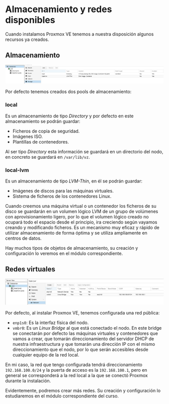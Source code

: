 # Almacenamiento y redes disponibles

Cuando instalamos Proxmox VE tenemos a nuestra disposición algunos
recursos ya creados.

## Almacenamiento

![almacenamiento](img/almacenamiento.png)

Por defecto tenemos creados dos pools de almacenamiento:

### local

Es un almacenamiento de tipo *Directory* y por defecto en este
almacenamiento se podrán guardar:

* Ficheros de copia de seguridad.
* Imágenes ISO.
* Plantillas de contenedores.

Al ser tipo *Directory* esta información se guardará en un directorio
del nodo, en concreto se guardará en `/var/lib/vz`.

### local-lvm

Es un almacenamiento de tipo *LVM-Thin*, en él se podrán guardar:

* Imágenes de discos para las máquinas virtuales.
* Sistema de ficheros de los contenedores Linux.

Cuando creemos una máquina virtual o un contenedor los ficheros de su
disco se guardarán en un volumen lógico LVM de un grupo de volúmenes
con aprovisionamiento ligero, por lo que el volumen lógico creado no
ocupará todo el espacio desde el principio, ira creciendo según
vayamos creando y modificando ficheros. Es un mecanismo muy eficaz y
rápido de utilizar almacenamiento de forma óptima y se utiliza
ampliamente en centros de datos.

Hay muchos tipos de objetos de almacenamiento, su creación y
configuración lo veremos en el módulo correspondiente.

## Redes virtuales

![redes](img/redes.png)

Por defecto, al instalar Proxmox VE, tenemos configurada una red pública:

* `enp1s0`: Es la interfaz física del nodo.
* `vmbr0`: Es un *Linux Bridge* al que está conectado el nodo. En este
  bridge se conectarán por defecto las máquinas virtuales y
  contenedores que vamos a crear, que tomarán direccionamiento del
  servidor DHCP de nuestra infraestructura y que tomarán una dirección
  IP con el mismo direccionamiento que el nodo, por lo que serán
  accesibles desde cualquier equipo de la red local.

En mi caso, la red que tengo configurada tendrá direccionamiento
`192.168.100.0/24` y la puerta de acceso es la `192.168.100.1`, pero
en general se corresponderá a la red local a la que se conectó Proxmox
durante la instalación.

Evidentemente, podremos crear más redes. Su creación y configuración
lo estudiaremos en el módulo correspondiente del curso.
